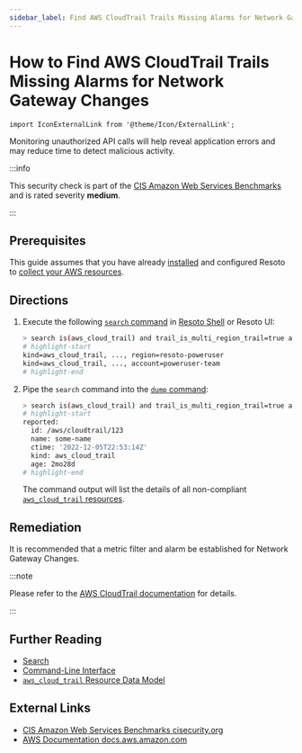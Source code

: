 ```yaml
---
sidebar_label: Find AWS CloudTrail Trails Missing Alarms for Network Gateway Changes
---
```


# How to Find AWS CloudTrail Trails Missing Alarms for Network Gateway Changes

```mdx-code-block
import IconExternalLink from '@theme/Icon/ExternalLink';
```

Monitoring unauthorized API calls will help reveal application errors and may reduce time to detect malicious activity.

:::info

This security check is part of the [CIS Amazon Web Services Benchmarks](https://cisecurity.org/benchmark/amazon_web_services) and is rated severity **medium**.

:::

## Prerequisites

This guide assumes that you have already [installed](../../../getting-started/install-resoto/index.md) and configured Resoto to [collect your AWS resources](../../../how-to-guides/data-sources/collect-aws-resource-data.md).

## Directions

1. Execute the following [`search` command](../../../reference/cli/search-commands/search.md) in [Resoto Shell](../../../reference/components/shell.md) or Resoto UI:

   ```bash
   > search is(aws_cloud_trail) and trail_is_multi_region_trail=true and trail_status.is_logging=true with(empty, --> is(aws_cloudwatch_log_group) with(any, --> is(aws_cloudwatch_metric_filter) and filter_pattern~"\s*\$\.eventName\s*=\s*CreateCustomerGateway.+\$\.eventName\s*=\s*DeleteCustomerGateway.+\$\.eventName\s*=\s*AttachInternetGateway.+\$\.eventName\s*=\s*CreateInternetGateway.+\$\.eventName\s*=\s*DeleteInternetGateway.+\$\.eventName\s*=\s*DetachInternetGateway"))
   # highlight-start
   ​kind=aws_cloud_trail, ..., region=resoto-poweruser
   ​kind=aws_cloud_trail, ..., account=poweruser-team
   # highlight-end
   ```

2. Pipe the `search` command into the [`dump` command](../../../reference/cli/format-commands/dump.md):

   ```bash
   > search is(aws_cloud_trail) and trail_is_multi_region_trail=true and trail_status.is_logging=true with(empty, --> is(aws_cloudwatch_log_group) with(any, --> is(aws_cloudwatch_metric_filter) and filter_pattern~"\s*\$\.eventName\s*=\s*CreateCustomerGateway.+\$\.eventName\s*=\s*DeleteCustomerGateway.+\$\.eventName\s*=\s*AttachInternetGateway.+\$\.eventName\s*=\s*CreateInternetGateway.+\$\.eventName\s*=\s*DeleteInternetGateway.+\$\.eventName\s*=\s*DetachInternetGateway")) | dump
   # highlight-start
   ​reported:
   ​  id: /aws/cloudtrail/123
   ​  name: some-name
   ​  ctime: '2022-12-05T22:53:14Z'
   ​  kind: aws_cloud_trail
   ​  age: 2mo28d
   # highlight-end
   ```

   The command output will list the details of all non-compliant [`aws_cloud_trail` resources](../../../reference/unified-data-model/aws.md#aws_cloud_trail).

## Remediation

It is recommended that a metric filter and alarm be established for Network Gateway Changes.

:::note

Please refer to the [AWS CloudTrail documentation](https://docs.aws.amazon.com/awscloudtrail/latest/userguide/cloudwatch-alarms-for-cloudtrail.html) for details.

:::

## Further Reading

- [Search](../../../reference/search/index.md)
- [Command-Line Interface](../../../reference/cli/index.md)
- [`aws_cloud_trail` Resource Data Model](../../../reference/unified-data-model/aws.md#aws_cloud_trail)

## External Links

- [CIS Amazon Web Services Benchmarks <span class="badge badge--secondary" aria-hidden="true">cisecurity.org <IconExternalLink width="10" height="10" /></span>](https://cisecurity.org/benchmark/amazon_web_services)
- [AWS Documentation <span class="badge badge--secondary" aria-hidden="true">docs.aws.amazon.com <IconExternalLink width="10" height="10" /></span>](https://docs.aws.amazon.com/awscloudtrail/latest/userguide/cloudwatch-alarms-for-cloudtrail.html)
